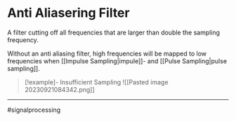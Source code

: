 # Anti Aliasering Filter
A filter cutting off all frequencies that are larger than double the sampling frequency.

Without an anti aliasing filter, high frequencies will be mapped to low frequencies when [[Impulse Sampling|impule]]- and [[Pulse Sampling|pulse sampling]].

>[!example]- Insufficient Sampling
>![[Pasted image 20230921084342.png]]

---
#signalprocessing